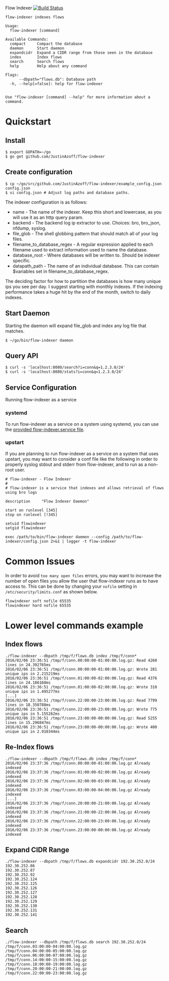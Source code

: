 Flow Indexer [![Build Status](https://travis-ci.org/JustinAzoff/flow-indexer.svg?branch=master)](https://travis-ci.org/JustinAzoff/flow-indexer)

    flow-indexer indexes flows

    Usage: 
      flow-indexer [command]

    Available Commands: 
      compact     Compact the database
      daemon      Start daemon
      expandcidr  Expand a CIDR range from those seen in the database
      index       Index flows
      search      Search flows
      help        Help about any command

    Flags:
          --dbpath="flows.db": Database path
      -h, --help[=false]: help for flow-indexer


    Use "flow-indexer [command] --help" for more information about a command.

# Quickstart

## Install

    $ export GOPATH=~/go
    $ go get github.com/JustinAzoff/flow-indexer

## Create configuration

    $ cp ~/go/src/github.com/JustinAzoff/flow-indexer/example_config.json config.json
    $ vi config.json # Adjust log paths and database paths.

The indexer configuration is as follows:

* name - The name of the indexer. Keep this short and lowercase, as you will use it as an http query param.
* backend - The backend log ip extractor to use. Choices: bro, bro\_json, nfdump, syslog.
* file\_glob - The shell globbing pattern that should match all of your log files.
* filename\_to\_database\_regex - A regular expression applied to each filename used to extract information used to name the database.
* database\_root - Where databases will be written to.  Should be indexer specific.
* datapath\_path - The name of an individual database.  This can contain $variables set in filename\_to\_database\_regex.

The deciding factor for how to partition the databases is how many unique ips
you see per day.  I suggest starting with monthly indexes.  If the indexing
performance takes a huge hit by the end of the month, switch to daily indexes.

## Start Daemon

Starting the daemon will expand file\_glob and index any log file that matches.

    $ ~/go/bin/flow-indexer daemon

## Query API

    $ curl -s 'localhost:8080/search?i=conn&q=1.2.3.0/24'
    $ curl -s 'localhost:8080/stats?i=conn&q=1.2.3.0/24'

## Service Configuration
Running flow-indexer as a service

### systemd

To run flow-indexer as a service on a system using systemd, you can use the
[provided flow-indexer.service file](./flow-indexer.service).

### upstart

If you are planning to run flow-indexer as a service on a system that uses
upstart, you may want to consider a conf file like the following in order
to properly syslog stdout and stderr from flow-indexer, and to run as a
non-root user.
```
# flow-indexer - Flow Indexer
#
# flow-indexer is a service that indexes and allows retrieval of flows using bro logs

description     "Flow Indexer Daemon"

start on runlevel [345]
stop on runlevel [!345]

setuid flowindexer
setgid flowindexer

exec /path/to/bin/flow-indexer daemon --config /path/to/flow-indexer/config.json 2>&1 | logger -t flow-indexer
```

# Common Issues
In order to avoid `too many open files` errors, you may want to increase the
number of open files you allow the user that flow-indexer runs as to have
access to.  This can be done by changing your `nofile` setting in
`/etc/security/limits.conf` as shown below.
```
flowindexer soft nofile 65535
flowindexer hard nofile 65535
```

Lower level commands example
============================

Index flows
-----------

    ./flow-indexer --dbpath /tmp/f/flows.db index /tmp/f/conn*
    2016/02/06 23:36:51 /tmp/f/conn.00:00:00-01:00:00.log.gz: Read 4260 lines in 24.392765ms
    2016/02/06 23:36:51 /tmp/f/conn.00:00:00-01:00:00.log.gz: Wrote 281 unique ips in 2.215219ms
    2016/02/06 23:36:51 /tmp/f/conn.01:00:00-02:00:00.log.gz: Read 4376 lines in 24.186168ms
    2016/02/06 23:36:51 /tmp/f/conn.01:00:00-02:00:00.log.gz: Wrote 310 unique ips in 1.495277ms
    [...]
    2016/02/06 23:36:51 /tmp/f/conn.22:00:00-23:00:00.log.gz: Read 7799 lines in 18.350788ms
    2016/02/06 23:36:51 /tmp/f/conn.22:00:00-23:00:00.log.gz: Wrote 775 unique ips in 5.155262ms
    2016/02/06 23:36:51 /tmp/f/conn.23:00:00-00:00:00.log.gz: Read 5255 lines in 15.296847ms
    2016/02/06 23:36:51 /tmp/f/conn.23:00:00-00:00:00.log.gz: Wrote 400 unique ips in 2.910344ms

Re-Index flows
--------------

    ./flow-indexer --dbpath /tmp/f/flows.db index /tmp/f/conn*
    2016/02/06 23:37:36 /tmp/f/conn.00:00:00-01:00:00.log.gz Already indexed
    2016/02/06 23:37:36 /tmp/f/conn.01:00:00-02:00:00.log.gz Already indexed
    2016/02/06 23:37:36 /tmp/f/conn.02:00:00-03:00:00.log.gz Already indexed
    2016/02/06 23:37:36 /tmp/f/conn.03:00:00-04:00:00.log.gz Already indexed
    [...]
    2016/02/06 23:37:36 /tmp/f/conn.20:00:00-21:00:00.log.gz Already indexed
    2016/02/06 23:37:36 /tmp/f/conn.21:00:00-22:00:00.log.gz Already indexed
    2016/02/06 23:37:36 /tmp/f/conn.22:00:00-23:00:00.log.gz Already indexed
    2016/02/06 23:37:36 /tmp/f/conn.23:00:00-00:00:00.log.gz Already indexed

Expand CIDR Range
-----------------

    ./flow-indexer --dbpath /tmp/f/flows.db expandcidr 192.30.252.0/24
    192.30.252.86
    192.30.252.87
    192.30.252.92
    192.30.252.124
    192.30.252.125
    192.30.252.126
    192.30.252.127
    192.30.252.128
    192.30.252.129
    192.30.252.130
    192.30.252.131
    192.30.252.141

Search
------

    ./flow-indexer --dbpath /tmp/f/flows.db search 192.30.252.0/24
    /tmp/f/conn.03:00:00-04:00:00.log.gz
    /tmp/f/conn.04:00:00-05:00:00.log.gz
    /tmp/f/conn.06:00:00-07:00:00.log.gz
    /tmp/f/conn.14:00:00-15:00:00.log.gz
    /tmp/f/conn.18:00:00-19:00:00.log.gz
    /tmp/f/conn.20:00:00-21:00:00.log.gz
    /tmp/f/conn.22:00:00-23:00:00.log.gz

